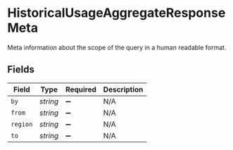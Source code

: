 # HistoricalUsageAggregateResponseMeta

Meta information about the scope of the query in a human readable format.


## Fields

| Field              | Type               | Required           | Description        |
| ------------------ | ------------------ | ------------------ | ------------------ |
| `by`               | *string*           | :heavy_minus_sign: | N/A                |
| `from`             | *string*           | :heavy_minus_sign: | N/A                |
| `region`           | *string*           | :heavy_minus_sign: | N/A                |
| `to`               | *string*           | :heavy_minus_sign: | N/A                |